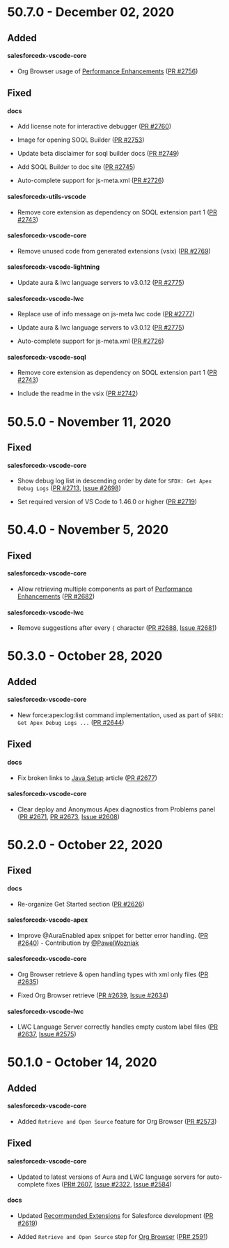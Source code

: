 # 50.7.0 - December 02, 2020

## Added

#### salesforcedx-vscode-core

- Org Browser usage of [Performance Enhancements](https://developer.salesforce.com/tools/vscode/en/user-guide/perf-enhancements) ([PR #2756](https://github.com/forcedotcom/salesforcedx-vscode/pull/2756))

## Fixed

#### docs

- Add license note for interactive debugger ([PR #2760](https://github.com/forcedotcom/salesforcedx-vscode/pull/2760))

- Image for opening SOQL Builder ([PR #2753](https://github.com/forcedotcom/salesforcedx-vscode/pull/2753))

- Update beta disclaimer for soql builder docs ([PR #2749](https://github.com/forcedotcom/salesforcedx-vscode/pull/2749))

- Add SOQL Builder to doc site ([PR #2745](https://github.com/forcedotcom/salesforcedx-vscode/pull/2745))

- Auto-complete support for js-meta.xml ([PR #2726](https://github.com/forcedotcom/salesforcedx-vscode/pull/2726))

#### salesforcedx-utils-vscode

- Remove core extension as dependency on SOQL extension part 1 ([PR #2743](https://github.com/forcedotcom/salesforcedx-vscode/pull/2743))

#### salesforcedx-vscode-core

- Remove unused code from generated extensions (vsix) ([PR #2769](https://github.com/forcedotcom/salesforcedx-vscode/pull/2769))

#### salesforcedx-vscode-lightning

- Update aura & lwc language servers to v3.0.12 ([PR #2775](https://github.com/forcedotcom/salesforcedx-vscode/pull/2775))

#### salesforcedx-vscode-lwc

- Replace use of info message on js-meta lwc code ([PR #2777](https://github.com/forcedotcom/salesforcedx-vscode/pull/2777))

- Update aura & lwc language servers to v3.0.12 ([PR #2775](https://github.com/forcedotcom/salesforcedx-vscode/pull/2775))

- Auto-complete support for js-meta.xml ([PR #2726](https://github.com/forcedotcom/salesforcedx-vscode/pull/2726))

#### salesforcedx-vscode-soql

- Remove core extension as dependency on SOQL extension part 1 ([PR #2743](https://github.com/forcedotcom/salesforcedx-vscode/pull/2743))

- Include the readme in the vsix ([PR #2742](https://github.com/forcedotcom/salesforcedx-vscode/pull/2742))

# 50.5.0 - November 11, 2020

## Fixed

#### salesforcedx-vscode-core

- Show debug log list in descending order by date for `SFDX: Get Apex Debug Logs` ([PR #2713](https://github.com/forcedotcom/salesforcedx-vscode/pull/2713), [Issue #2698](https://github.com/forcedotcom/salesforcedx-vscode/issues/2698))

- Set required version of VS Code to 1.46.0 or higher ([PR #2719](https://github.com/forcedotcom/salesforcedx-vscode/pull/2719))

# 50.4.0 - November 5, 2020

## Fixed

#### salesforcedx-vscode-core

- Allow retrieving multiple components as part of [Performance Enhancements](https://developer.salesforce.com/tools/vscode/en/user-guide/perf-enhancements) ([PR #2682](https://github.com/forcedotcom/salesforcedx-vscode/pull/2682))

#### salesforcedx-vscode-lwc

- Remove suggestions after every `{` character ([PR #2688](https://github.com/forcedotcom/salesforcedx-vscode/pull/2688), [Issue #2681](https://github.com/forcedotcom/salesforcedx-vscode/issues/2681))

# 50.3.0 - October 28, 2020

## Added

#### salesforcedx-vscode-core

- New force:apex:log:list command implementation, used as part of `SFDX: Get Apex Debug Logs ...` ([PR #2644](https://github.com/forcedotcom/salesforcedx-vscode/pull/2644))

## Fixed

#### docs

- Fix broken links to [Java Setup](https://developer.salesforce.com/tools/vscode/en/getting-started/java-setup) article ([PR #2677](https://github.com/forcedotcom/salesforcedx-vscode/pull/2677))

#### salesforcedx-vscode-core

- Clear deploy and Anonymous Apex diagnostics from Problems panel ([PR #2671](https://github.com/forcedotcom/salesforcedx-vscode/pull/2671), [PR #2673](https://github.com/forcedotcom/salesforcedx-vscode/pull/2673), [Issue #2608](https://github.com/forcedotcom/salesforcedx-vscode/issues/2608))

# 50.2.0 - October 22, 2020

## Fixed

#### docs

- Re-organize Get Started section ([PR #2626](https://github.com/forcedotcom/salesforcedx-vscode/pull/2626))

#### salesforcedx-vscode-apex

- Improve @AuraEnabled apex snippet for better error handling. ([PR #2640](https://github.com/forcedotcom/salesforcedx-vscode/pull/2640)) - Contribution by [@PawelWozniak](https://github.com/PawelWozniak)

#### salesforcedx-vscode-core

- Org Browser retrieve & open handling types with xml only files ([PR #2635](https://github.com/forcedotcom/salesforcedx-vscode/pull/2635))

- Fixed Org Browser retrieve ([PR #2639](https://github.com/forcedotcom/salesforcedx-vscode/pull/2639), [Issue #2634](https://github.com/forcedotcom/salesforcedx-vscode/issues/2634))

#### salesforcedx-vscode-lwc

- LWC Language Server correctly handles empty custom label files ([PR #2637](https://github.com/forcedotcom/salesforcedx-vscode/pull/2637), [Issue #2575](https://github.com/forcedotcom/salesforcedx-vscode/issues/2575))

# 50.1.0 - October 14, 2020

## Added

#### salesforcedx-vscode-core

- Added `Retrieve and Open Source` feature for Org Browser ([PR #2573](https://github.com/forcedotcom/salesforcedx-vscode/pull/2573))

## Fixed

#### salesforcedx-vscode-core

- Updated to latest versions of Aura and LWC language servers for auto-complete fixes ([PR# 2607](https://github.com/forcedotcom/salesforcedx-vscode/pull/2607), [Issue #2322](https://github.com/forcedotcom/salesforcedx-vscode/issues/2322), [Issue #2584](https://github.com/forcedotcom/salesforcedx-vscode/issues/2584))

#### docs

- Updated [Recommended Extensions](https://developer.salesforce.com/tools/vscode/en/getting-started/recommended-extensions) for Salesforce development ([PR #2619](https://github.com/forcedotcom/salesforcedx-vscode/pull/2619))

- Added `Retrieve and Open Source` step for [Org Browser](https://developer.salesforce.com/tools/vscode/en/user-guide/org-browser) ([PR# 2591](https://github.com/forcedotcom/salesforcedx-vscode/pull/2591))
